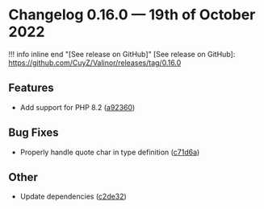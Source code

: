 # Changelog 0.16.0 — 19th of October 2022

!!! info inline end "[See release on GitHub]"
    [See release on GitHub]: https://github.com/CuyZ/Valinor/releases/tag/0.16.0

## Features

* Add support for PHP 8.2 ([a92360](https://github.com/CuyZ/Valinor/commit/a92360897e8d73fe9509544e61f65afd6b09e5cd))

## Bug Fixes

* Properly handle quote char in type definition ([c71d6a](https://github.com/CuyZ/Valinor/commit/c71d6aef94b5816e3ff7e14d27a82a65f80f7267))

## Other

* Update dependencies ([c2de32](https://github.com/CuyZ/Valinor/commit/c2de3244938da1f44459762b6f17bd480d6346e6))
